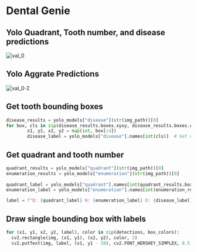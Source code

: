 # Dental Genie

## Yolo Quadrant, Tooth number, and disease predictions
![val_0](https://github.com/user-attachments/assets/6db71d72-729c-46aa-9c74-e46ff893d51b)

## Yolo Aggrate Predictions
![val_0-2](https://github.com/user-attachments/assets/8612a1ca-f056-4285-ad5e-ae7a70338965)

## Get tooth bounding boxes
```python
disease_results = yolo_models["disease"](str(img_path))[0]
for box, cls in zip(disease_results.boxes.xyxy, disease_results.boxes.cls):  # Iterate through disease bounding boxes
        x1, y1, x2, y2 = map(int, box[:4])
        disease_label = yolo_models["disease"].names[int(cls)]  # Get disease class label
```

## Get quadrant and tooth number
```python
quadrant_results = yolo_models["quadrant"](str(img_path))[0]
enumeration_results = yolo_models["enumeration"](str(img_path))[0]
        
quadrant_label = yolo_models["quadrant"].names[int(quadrant_results.boxes.cls[0])] if len(quadrant_results.boxes.cls) > 0 else "?"
enumeration_label = yolo_models["enumeration"].names[int(enumeration_results.boxes.cls[0])] if len(enumeration_results.boxes.cls) > 0 else "?"

label = f"Q: {quadrant_label} N: {enumeration_label} D: {disease_label}"
```

## Draw single bounding box with labels
```python
for (x1, y1, x2, y2, label), color in zip(detections, box_colors):
  cv2.rectangle(img, (x1, y1), (x2, y2), color, 2)
  cv2.putText(img, label, (x1, y1 - 10), cv2.FONT_HERSHEY_SIMPLEX, 0.5, color, 2)
```

